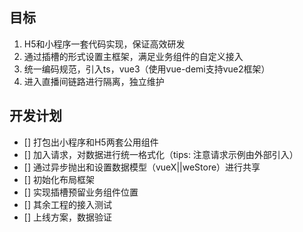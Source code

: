 ## 目标
1. H5和小程序一套代码实现，保证高效研发
2. 通过插槽的形式设置主框架，满足业务组件的自定义接入
3. 统一编码规范，引入ts，vue3（使用vue-demi支持vue2框架）
4. 进入直播间链路进行隔离，独立维护

## 开发计划
- [] 打包出小程序和H5两套公用组件
- [] 加入请求，对数据进行统一格式化（tips: 注意请求示例由外部引入）
- [] 通过异步抛出和设置数据模型（vueX||weStore）进行共享
- [] 初始化布局框架
- [] 实现插槽预留业务组件位置
- [] 其余工程的接入测试
- [] 上线方案，数据验证